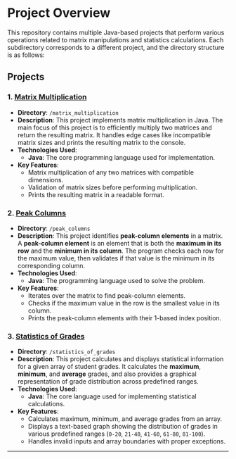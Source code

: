 # Project Overview

This repository contains multiple Java-based projects that perform various operations related to matrix manipulations and statistics calculations. Each subdirectory corresponds to a different project, and the directory structure is as follows:


## Projects

### 1. [**Matrix Multiplication**](https://github.com/nnyabe/labs/tree/main/week_0/matrix_multiplication)
- **Directory**: `/matrix_multiplication`
- **Description**: This project implements matrix multiplication in Java. The main focus of this project is to efficiently multiply two matrices and return the resulting matrix. It handles edge cases like incompatible matrix sizes and prints the resulting matrix to the console.
- **Technologies Used**:
    - **Java**: The core programming language used for implementation.
- **Key Features**:
    - Matrix multiplication of any two matrices with compatible dimensions.
    - Validation of matrix sizes before performing multiplication.
    - Prints the resulting matrix in a readable format.

### 2. [**Peak Columns**](https://github.com/nnyabe/labs/tree/main/week_0/peak_columns)
- **Directory**: `/peak_columns`
- **Description**: This project identifies **peak-column elements** in a matrix. A **peak-column element** is an element that is both the **maximum in its row** and the **minimum in its column**. The program checks each row for the maximum value, then validates if that value is the minimum in its corresponding column.
- **Technologies Used**:
    - **Java**: The programming language used to solve the problem.
- **Key Features**:
    - Iterates over the matrix to find peak-column elements.
    - Checks if the maximum value in the row is the smallest value in its column.
    - Prints the peak-column elements with their 1-based index position.

### 3. [**Statistics of Grades**](https://github.com/nnyabe/labs/tree/main/week_0/statistics_of_grades)
- **Directory**: `/statistics_of_grades`
- **Description**: This project calculates and displays statistical information for a given array of student grades. It calculates the **maximum**, **minimum**, and **average** grades, and also provides a graphical representation of grade distribution across predefined ranges.
- **Technologies Used**:
    - **Java**: The core language used for implementing statistical calculations.
- **Key Features**:
    - Calculates maximum, minimum, and average grades from an array.
    - Displays a text-based graph showing the distribution of grades in various predefined ranges (`0-20`, `21-40`, `41-60`, `61-80`, `81-100`).
    - Handles invalid inputs and array boundaries with proper exceptions.

---
